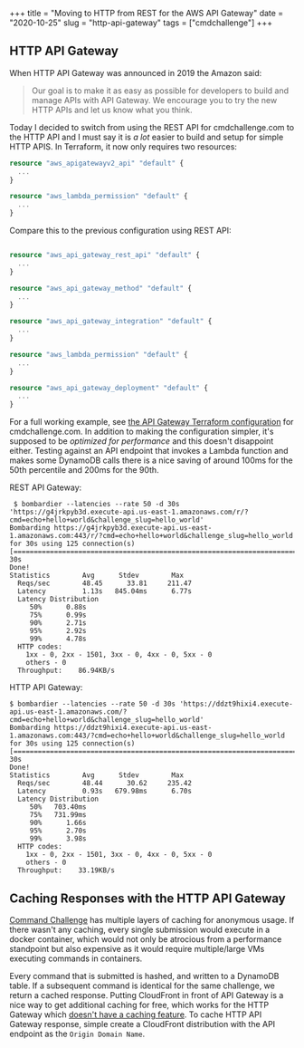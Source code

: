 +++
title = "Moving to HTTP from REST for the AWS API Gateway"
date = "2020-10-25"
slug = "http-api-gateway"
tags = ["cmdchallenge"]
+++

## HTTP API Gateway

When HTTP API Gateway was announced in 2019 the Amazon said:

> Our goal is to make it as easy as possible for developers to build and manage APIs with API Gateway. We encourage you to try the new HTTP APIs and let us know what you think.

Today I decided to switch from using the REST API for cmdchallenge.com to the HTTP API and I must say it is _a lot_ easier to build and setup for simple HTTP APIS.
In Terraform, it now only requires two resources:

```terraform
resource "aws_apigatewayv2_api" "default" {
  ...
}

resource "aws_lambda_permission" "default" {
  ...
}
```

Compare this to the previous configuration using REST API:

```terraform

resource "aws_api_gateway_rest_api" "default" {
  ...
}

resource "aws_api_gateway_method" "default" {
  ...
}

resource "aws_api_gateway_integration" "default" {
  ...
}

resource "aws_lambda_permission" "default" {
  ...
}

resource "aws_api_gateway_deployment" "default" {
  ...
}

```

For a full working example, see [the API Gateway Terraform configuration](https://gitlab.com/jarv/cmdchallenge/-/blob/master/terraform/modules/api/main.tf) for cmdchallenge.com. In addition to making the configuration simpler, it's supposed to be _optimized for performance_ and this doesn't disappoint either. Testing against an API endpoint that invokes a Lambda function and makes some DynamoDB calls there is a nice saving of around 100ms for the 50th percentile and 200ms for the 90th.

REST API Gateway:

```
 $ bombardier --latencies --rate 50 -d 30s 'https://g4jrkpyb3d.execute-api.us-east-1.amazonaws.com/r/?cmd=echo+hello+world&challenge_slug=hello_world'
Bombarding https://g4jrkpyb3d.execute-api.us-east-1.amazonaws.com:443/r/?cmd=echo+hello+world&challenge_slug=hello_world for 30s using 125 connection(s)
[============================================================================================================================================================================] 30s
Done!
Statistics        Avg      Stdev        Max
  Reqs/sec        48.45      33.81     211.47
  Latency         1.13s   845.04ms      6.77s
  Latency Distribution
     50%      0.88s
     75%      0.99s
     90%      2.71s
     95%      2.92s
     99%      4.78s
  HTTP codes:
    1xx - 0, 2xx - 1501, 3xx - 0, 4xx - 0, 5xx - 0
    others - 0
  Throughput:    86.94KB/s
```

HTTP API Gateway:

```
$ bombardier --latencies --rate 50 -d 30s 'https://ddzt9hixi4.execute-api.us-east-1.amazonaws.com/?cmd=echo+hello+world&challenge_slug=hello_world'
Bombarding https://ddzt9hixi4.execute-api.us-east-1.amazonaws.com:443/?cmd=echo+hello+world&challenge_slug=hello_world for 30s using 125 connection(s)
[============================================================================================================================================================================] 30s
Done!
Statistics        Avg      Stdev        Max
  Reqs/sec        48.44      30.62     235.42
  Latency         0.93s   679.98ms      6.70s
  Latency Distribution
     50%   703.40ms
     75%   731.99ms
     90%      1.66s
     95%      2.70s
     99%      3.98s
  HTTP codes:
    1xx - 0, 2xx - 1501, 3xx - 0, 4xx - 0, 5xx - 0
    others - 0
  Throughput:    33.19KB/s
```

## Caching Responses with the HTTP API Gateway

[Command Challenge](https://cmdchallenge.com) has multiple layers of caching for anonymous usage.
If there wasn't any caching, every single submission would execute in a docker container, which would not only be atrocious from a performance standpoint but also expensive as it would require multiple/large VMs executing commands in containers.

Every command that is submitted is hashed, and written to a DynamoDB table. If a subsequent command is identical for the same challenge, we return a cached response.
Putting CloudFront in front of API Gateway is a nice way to get additional caching for free, which works for the HTTP Gateway which [doesn't have a caching feature](https://docs.aws.amazon.com/apigateway/latest/developerguide/http-api-vs-rest.html). To cache HTTP API Gateway response, simple create a CloudFront distribution with the API endpoint as the `Origin Domain Name`.
